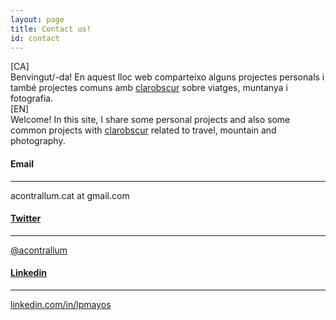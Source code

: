 ```yaml
---
layout: page
title: Contact us!
id: contact
---
```


<div class="row language_columns">
    <div class="col-md-6 lang_left">
        [CA] 
        <br/>
        Benvingut/-da! En aquest lloc web comparteixo alguns projectes personals i també projectes comuns amb <a href="https://clarobscur.github.io" target="_blank">clarobscur</a> sobre viatges, muntanya i fotografia.        
    </div>
    <div class="col-md-6 lang_right">
        [EN] 
        <br/>
        Welcome! In this site, I share some personal projects and also some common projects with <a href="https://clarobscur.github.io" target="_blank">clarobscur</a> related to travel, mountain and photography. 
    </div>
</div>

<div class="row contact_box">
    <div class="col-md-4">
      <div class="card py-4 h-100">
        <div class="card-body text-center">
          <h4 class="text-uppercase m-0"><i class="fas fa-envelope-square"></i> Email</h4>
          <hr class="my-4">
          <div class="info">acontrallum.cat at gmail.com</div>
        </div>
      </div>
    </div>
    <div class="col-md-4">
      <div class="card py-4 h-100">
        <div class="card-body text-center">
            <a href="https://twitter.com/acontrallum" target="_blank">
                <h4 class="text-uppercase m-0"><i class="fab fa-twitter-square"></i> Twitter</h4>
            </a>
            <hr class="my-4">
            <div class="info">
                <a href="https://twitter.com/acontrallum" target="_blank">@acontrallum</a>
            </div>
        </div>
      </div>
    </div>
    <div class="col-md-4 mb-3 mb-md-0">
      <div class="card py-4 h-100">
        <div class="card-body text-center">
          <a href="https://www.linkedin.com/in/lpmayos" target="_blank">
            <h4 class="text-uppercase m-0"><i class="fab fa-linkedin"></i> Linkedin</h4>
          </a>
          <hr class="my-4">
          <div class="info">
            <a href="https://www.linkedin.com/in/lpmayos" target="_blank">linkedin.com/in/lpmayos</a>
          </div>
        </div>
      </div>
    </div>
</div>

